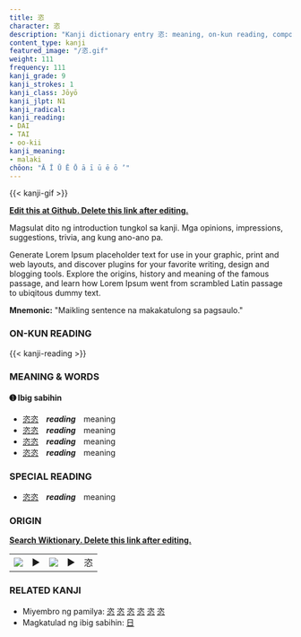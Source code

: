 ```yaml
---
title: 恣
character: 恣
description: "Kanji dictionary entry 恣: meaning, on-kun reading, compounds, origin, related kanji"
content_type: kanji
featured_image: "/恣.gif"
weight: 111
frequency: 111
kanji_grade: 9
kanji_strokes: 1
kanji_class: Jōyō
kanji_jlpt: N1
kanji_radical: 
kanji_reading: 
- DAI
- TAI
- oo-kii
kanji_meaning:
- malaki
chōon: "Ā Ī Ū Ē Ō ā ī ū ē ō ’"
---
```

[//]: # (Don't edit the line below. Kanji animated GIF code is automatically generated.)
{{< kanji-gif >}}

[//]: # (Edit below this line.)

**[Edit this at Github. Delete this link after editing.](https://github.com/tim0g/tim/tree/main/content/kanji/恣/index.md)**

Magsulat dito ng introduction tungkol sa kanji. Mga opinions, impressions, suggestions, trivia, ang kung ano-ano pa.

Generate Lorem Ipsum placeholder text for use in your graphic, print and web layouts, and discover plugins for your favorite writing, design and blogging tools. Explore the origins, history and meaning of the famous passage, and learn how Lorem Ipsum went from scrambled Latin passage to ubiqitous dummy text.
 
**Mnemonic:** "Maikling sentence na makakatulong sa pagsaulo."

### ON-KUN READING

[//]: # (Don't edit the line below. ON-KUN READING code is automatically generated.)
{{< kanji-reading >}}

### MEANING & WORDS

#### ➊ **Ibig sabihin**
  - [恣](../恣)[恣](../恣)　***reading***　meaning
  - [恣](../恣)[恣](../恣)　***reading***　meaning
  - [恣](../恣)[恣](../恣)　***reading***　meaning
  - [恣](../恣)[恣](../恣)　***reading***　meaning

### SPECIAL READING
  - [恣](../恣)[恣](../恣)　***reading***　meaning

### ORIGIN

**[Search Wiktionary. Delete this link after editing.](https://wiktionary.org/wiki/恣)**
<table class="kanji-table"><tr><td>
<img src="60px-恣-bronze.svg.png">
</td><td>▶</td><td>
<img src="60px-恣-oracle.svg.png">
</td><td>▶</td>
<td class="kanji-origin">恣</td>
</tr></table>

### RELATED KANJI
- Miyembro ng pamilya: [恣](../恣) [恣](../恣) [恣](../恣) [恣](../恣) [恣](../恣) [恣](../恣)
- Magkatulad ng ibig sabihin: [日](../日)
